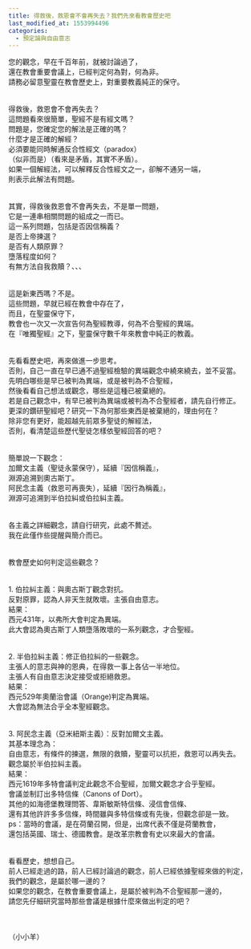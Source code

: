 ```yaml
---
title: 得救後，救恩會不會再失去？我們先來看教會歷史吧
last_modified_at: 1553994496
categories:
  - 預定論與自由意志
---
```


<div>您的觀念，早在千百年前，就被討論過了，</div>

<div>還在教會重要會議上，已經判定何為對，何為非。</div>

<div>請務必留意聖靈在教會歷史上，對重要教義純正的保守。</div>

<div>&nbsp;</div>

<div>&nbsp;</div>

<div>得救後，救恩會不會再失去？</div>

<div>這問題看來很簡單，聖經不是有經文嗎？</div>

<div>問題是，您確定您的解法是正確的嗎？</div>

<div>什麼才是正確的解經？</div>

<div>必須要能同時解通反合性經文（paradox）</div>

<div>（似非而是）（看來是矛盾，其實不矛盾）。</div>

<div>如果一個解經法，可以解釋反合性經文之一，卻解不通另一端，</div>

<div>則表示此解法有問題。</div>

<div>&nbsp;</div>

<div>&nbsp;</div>

<div>其實，得救後救恩會不會再失去，不是單一問題，</div>

<div>它是一連串相關問題的組成之一而已。</div>

<div>這一系列問題，包括是否因信稱義？</div>

<div>是否上帝揀選？</div>

<div>是否有人類原罪？</div>

<div>墮落程度如何？</div>

<div>有無方法自我救贖？、、、</div>

<div>&nbsp;</div>

<div>&nbsp;</div>

<div>這是新東西嗎？不是。</div>

<div>這些問題，早就已經在教會中存在了，</div>

<div>而且，在聖靈保守下，</div>

<div>教會也一次又一次宣告何為聖經教導，何為不合聖經的異端。</div>

<div>在『唯獨聖經』之下，聖靈保守數千年來教會中純正的教義。</div>

<div>&nbsp;</div>

<div>&nbsp;</div>

<div>先看看歷史吧，再來做進一步思考。</div>

<div>否則，自己一直在早已通不過聖經檢驗的異端觀念中繞來繞去，並不妥當。</div>

<div>先明白哪些是早已被判為異端，或是被判為不合聖經，</div>

<div>然後看看自己想法或觀念，哪些是這種已被棄絕的。</div>

<div>若是自己觀念中，有早已被判為異端或被判為不合聖經者，請先自行修正。</div>

<div>更深的鑽研聖經吧？研究一下為何那些東西是被棄絕的，理由何在？</div>

<div>除非您有更好，能超越先前眾多聖徒的解經法，</div>

<div>否則，看清楚這些歷代聖徒怎樣依聖經回答的吧？</div>

<div>&nbsp;</div>

<div>&nbsp;</div>

<div>簡單說一下觀念：</div>

<div>加爾文主義（聖徒永蒙保守），延續『因信稱義』，</div>

<div>淵源追溯到奧古斯丁。</div>

<div>阿民念主義（救恩可再喪失），延續『因行為稱義』，</div>

<div>淵源可追溯到半伯拉糾或伯拉糾主義。</div>

<div>&nbsp;</div>

<div>&nbsp;</div>

<div>各主義之詳細觀念，請自行研究，此處不贅述。</div>

<div>我在此僅作些提醒與簡介而已。</div>

<div>&nbsp;</div>

<div>&nbsp;</div>

<div>教會歷史如何判定這些觀念？</div>

<div>&nbsp;</div>

<div>&nbsp;</div>

<div>1.<span style="white-space:pre"> </span>伯拉糾主義：與奧古斯丁觀念對抗。</div>

<div>反對原罪，認為人非天生就敗壞。主張自由意志。</div>

<div>結果：</div>

<div>西元431年，以弗所大會判定為異端。</div>

<div>此大會認為奧古斯丁人類墮落敗壞的一系列觀念，才合聖經。</div>

<div>&nbsp;</div>

<div>&nbsp;</div>

<div>2.<span style="white-space:pre"> </span>半伯拉糾主義：修正伯拉糾的一些觀念。</div>

<div>主張人的意志與神的恩典，在得救一事上各佔一半地位。</div>

<div>主張人有自由意志決定接受或拒絕救恩。</div>

<div>結果：</div>

<div>西元529年奧蘭治會議（Orange)判定為異端。</div>

<div>大會認為無法合乎全本聖經觀念。</div>

<div>&nbsp;</div>

<div>&nbsp;</div>

<div>3.<span style="white-space:pre"> </span>阿民念主義（亞米紐斯主義）：反對加爾文主義。</div>

<div>其基本理念為：</div>

<div>自由意志，有條件的揀選，無限的救贖，聖靈可以抗拒，救恩可以再失去。</div>

<div>觀念屬於半伯拉糾主義。</div>

<div>結果：</div>

<div>西元1619年多特會議判定此觀念不合聖經，加爾文觀念才合乎聖經。</div>

<div>會議並制訂出多特信條（Canons of Dort）。</div>

<div>其他的如海德堡教理問答、韋斯敏斯特信條、浸信會信條、</div>

<div>還有其他許許多多信條，時間雖與多特信條或有先後，但觀念卻是一致。</div>

<div>ps：當時的會議，是在荷蘭召開，但是，出席代表不僅是荷蘭教會，</div>

<div>還包括英國、瑞士、德國教會。是改革宗教會有史以來最大的會議。</div>

<div>&nbsp;</div>

<div>&nbsp;</div>

<div>看看歷史，想想自己。</div>

<div>前人已經走過的路，前人已經討論過的觀念，前人已經依據聖經來做的判定，</div>

<div>我們的觀念，是屬於哪一邊的？</div>

<div>如果您的觀念，在教會重要會議上，是屬於被判為不合聖經那一邊的，</div>

<div>請您先仔細研究當時那些會議是根據什麼來做出判定的吧？</div>

<div>&nbsp;</div>

<div>&nbsp;</div>

<div>&nbsp;</div>

<div>（小小羊）</div>

